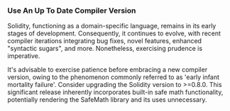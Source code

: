 ### Use An Up To Date Compiler Version

Solidity, functioning as a domain-specific language, remains in its early stages of development. Consequently, it continues to evolve, with recent compiler iterations integrating bug fixes, novel features, enhanced "syntactic sugars", and more. Nonetheless, exercising prudence is imperative.

It's advisable to exercise patience before embracing a new compiler version, owing to the phenomenon commonly referred to as 'early infant mortality failure'. Consider upgrading the Solidity version to >=0.8.0. This significant release inherently incorporates built-in safe math functionality, potentially rendering the SafeMath library and its uses unnecessary.